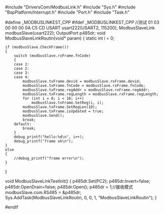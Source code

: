 #include "DriversCom/ModbusLink.h"
#include "Sys.h"
#include "BspPlatform/Interrupt.h"
#include "Port.h"
#include "Task.h"

#define _MODBUSLINKEST_CPP
#ifdef _MODBUSLINKEST_CPP
//测试 01 03 00 00 00 0A C5 CD
USART usart222(USART2, 115200);
ModbusSlaveLink modbusSlave(usart222);
OutputPort p485dr;
void ModbusSlaveLinkRoutin(void* param)
{
	static int i = 0;
		
	if (modbusSlave.CheckFrame())
	{
		switch (modbusSlave.rxFrame.fnCode)
		{
		case 1:
		case 2:
		case 3:
		case 4:
			modbusSlave.txFrame.devid = modbusSlave.rxFrame.devid;
			modbusSlave.txFrame.fnCode = modbusSlave.rxFrame.fnCode;
			modbusSlave.txFrame.regAddr = modbusSlave.rxFrame.regAddr;
			modbusSlave.txFrame.regLength = modbusSlave.rxFrame.regLength;
			for (int i = 0; i < 10; i++)
				modbusSlave.txFrame.SetReg(i, i);
			modbusSlave.txFrame.SetRegLen(10);
			modbusSlave.txFrame.isUpdated = true;
			modbusSlave.Send();
			break;
		default:
			break;
		}
		debug_printf("hello:%d\n", i++);
		debug_printf("frame ok\n");
	}
	else
	{
		//debug_printf("frame error\n");
	}
}

void ModbusSlaveLinkTestInit()
{
	p485dr.Set(PC2);
	p485dr.Invert=false;
	p485dr.OpenDrain=false;
	p485dr.Open();
	p485dr = 1;//接收模式
	modbusSlave.com.RS485 = &p485dr;
	Sys.AddTask(ModbusSlaveLinkRoutin, 0, 0, 1, "ModbusSlaveLinkRoutin");
}

#endif